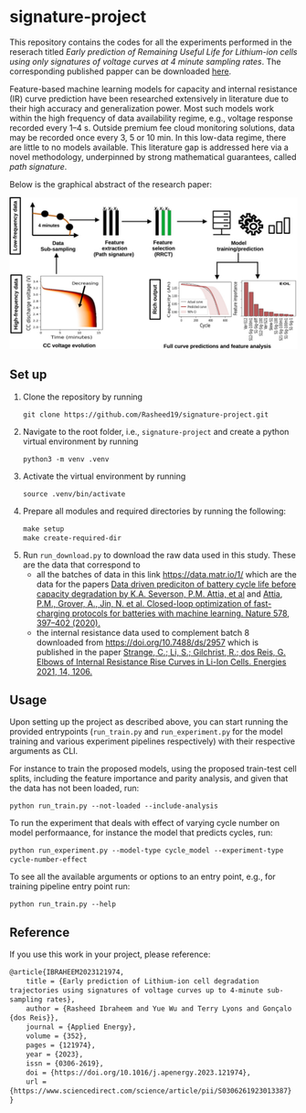 # signature-project
This repository contains the codes for all the experiments performed in the reserach titled _Early prediction of Remaining Useful Life for Lithium-ion cells using only signatures of voltage curves at 4 minute sampling rates_. The corresponding published papper can be downloaded [here](https://www.sciencedirect.com/science/article/pii/S0306261923013387?via%3Dihub#fig2).

Feature-based machine learning models for capacity and internal resistance (IR) curve prediction have been researched extensively in literature due to their high accuracy and generalization power. Most such models work within the high frequency of data availability regime, e.g., voltage response recorded every 1–4 s. Outside premium fee cloud monitoring solutions, data may be recorded once every 3, 5 or 10 min. In this low-data regime, there are little to no models available. This literature gap is addressed here via a novel methodology, underpinned by strong mathematical guarantees, called _path signature_.

Below is the graphical abstract of the research paper:

![Paper abstract](assets/graphical_abstract.jpg)

## Set up
1. Clone the repository by running
    ```
    git clone https://github.com/Rasheed19/signature-project.git
    ```
1. Navigate to the root folder, i.e., `signature-project` and create a python virtual environment by running
    ```
    python3 -m venv .venv
    ```
1. Activate the virtual environment by running
    ```
    source .venv/bin/activate
    ```
1. Prepare all modules and required directories by running the following:
    ```
    make setup
    make create-required-dir
    ```
1. Run `run_download.py` to download the raw data used in this study. These are the data that correspond to
    - all the batches of data in this link https://data.matr.io/1/ which are the data for the papers [Data driven prediciton of battery cycle life before capacity degradation by K.A. Severson, P.M. Attia, et al](https://www.nature.com/articles/s41560-019-0356-8) and [Attia, P.M., Grover, A., Jin, N. et al. Closed-loop optimization of fast-charging protocols for batteries with machine learning. Nature 578, 397–402 (2020).](https://doi.org/10.1038/s41586-020-1994-5)
    - the internal resistance data used to complement batch 8 downloaded from https://doi.org/10.7488/ds/2957 which is published in the paper [Strange, C.; Li, S.; Gilchrist, R.; dos Reis, G. Elbows of Internal Resistance Rise Curves in Li-Ion Cells. Energies 2021, 14, 1206.](https://doi.org/10.3390/en14041206)

## Usage
Upon setting up the project as described above, you can start running the provided entrypoints (`run_train.py` and `run_experiment.py` for the model training and various experiment pipelines respectively) with their respective arguments as CLI.

For instance to train the proposed models, using the proposed train-test cell splits, including the feature importance and parity analysis, and given that the data has not been loaded, run:
```
python run_train.py --not-loaded --include-analysis
```

To run the experiment that deals with effect of varying cycle number on model performaance, for instance the model that predicts cycles, run:
```
python run_experiment.py --model-type cycle_model --experiment-type cycle-number-effect
```

To see all the available arguments or options to an entry point, e.g., for training pipeline entry point run:
```
python run_train.py --help
```

## Reference
If you use this work in your project, please reference:

    @article{IBRAHEEM2023121974,
        title = {Early prediction of Lithium-ion cell degradation trajectories using signatures of voltage curves up to 4-minute sub-sampling rates},
        author = {Rasheed Ibraheem and Yue Wu and Terry Lyons and Gonçalo {dos Reis}},
        journal = {Applied Energy},
        volume = {352},
        pages = {121974},
        year = {2023},
        issn = {0306-2619},
        doi = {https://doi.org/10.1016/j.apenergy.2023.121974},
        url = {https://www.sciencedirect.com/science/article/pii/S0306261923013387}
    }
